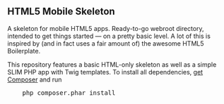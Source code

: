 ﻿HTML5 Mobile Skeleton
---------------------------------------

A skeleton for mobile HTML5 apps. Ready-to-go webroot directory, intended to get things started &mdash; on a pretty basic level. A lot of this is inspired by (and in fact uses a fair amount of) the awesome HTML5 Boilerplate.

This repository features a basic HTML-only skeleton as well as a simple SLIM PHP app with Twig templates. To install all dependencies, [get Composer](http://getcomposer.org/) and run
<pre>
	php composer.phar install
</pre>